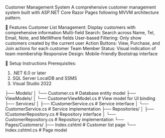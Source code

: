 Customer Management System
A comprehensive customer management system built with ASP.NET Core Razor Pages following MVVM architecture pattern.

🚀 Features
Customer List Management: Display customers with comprehensive information
Multi-field Search: Search across Name, Tel, Email, Note, and MetWhere fields
User-based Filtering: Only show customers created by the current user
Action Buttons: View, Purchase, and Join actions for each customer
Team Member Status: Visual indication of team membership
Responsive Design: Mobile-friendly Bootstrap interface

🔧 Setup Instructions
Prerequisites:
1. .NET 6.0 or later
2. SQL Server LocalDB and SSMS
3. Visual Studio 2022 

├── Models/
│   └── Customer.cs                    # Database entity model
├── ViewModels/
│   └── CustomerViewModel.cs           # View model for UI binding
├── Services/
│   ├── ICustomerService.cs           # Service interface
│   └── CustomerService.cs            # Service implementation
├── Repositories/
│   ├── ICustomerRepository.cs        # Repository interface
│   └── CustomerRepository.cs         # Repository implementation
└── Pages/Customers/
    ├── Index.cshtml                  # Customer list page
    └── Index.cshtml.cs              # Page model
